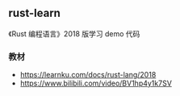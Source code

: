 ## rust-learn

《Rust 编程语言》2018 版学习 demo 代码

### 教材

- https://learnku.com/docs/rust-lang/2018
- https://www.bilibili.com/video/BV1hp4y1k7SV
